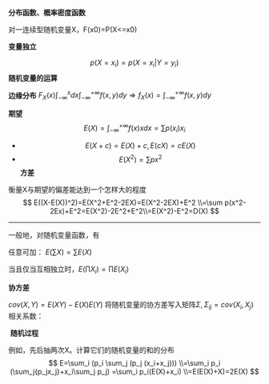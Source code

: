 
**分布函数、概率密度函数**

对一连续型随机变量X，F(x0)=P(X<=x0)

**变量独立**

$$
p(X=x_i)=p(X=x_i|Y=y_i)
$$
**随机变量的运算**



**边缘分布**
$F_X(x)\int_{-\infty}^{x}dx\int_{-\infty}^{+\infty}f(x,y)dy\Rightarrow f_X(x)=\int_{-\infty}^{+\infty}f(x,y)dy$

**期望**
$$
E(X)=\int_{-\infty}^{+\infty}f(x)xdx=\sum p(x_i)x_i
$$

- $$E(X+c)=E(X)+c,E(cX)=cE(X)$$
- $$E(X^2)=\sum p x^2 $$
**方差**

衡量X与期望的偏差能达到一个怎样大的程度
$$
E((X-E(X))^2)=E(X^2+E^2-2EX)=E(X^2-2EX)+E^2
\\=\sum p(x^2-2Ex)+E^2=E(X^2)-2E^2+E^2\\=E(X^2)-E^2=D(X)
$$

---

一般地，对随机变量函数，有

任意可加：
$E(\sum X)=\sum E(X)$


当且仅当互相独立时，$E(\prod X_i)=\prod E(X_i)$

**协方差**

$cov(X,Y)=E(XY)-E(X)E(Y)$
将随机变量的协方差写入矩阵$\Sigma,\Sigma_{ij}=cov(X_i,X_j)$
相关系数：

​
**随机过程**

例如，先后抽两次X。计算它们的随机变量的和的分布
$$
E=\sum_i (p_i \sum_j (p_j (x_i+x_j)))
\\=\sum_i p_i (\sum_j{p_jx_j}+x_i\sum_j p_j)
=\sum_i p_i(E(X)+x_i)
\\=E(E(X)+X)=2E(X)
$$